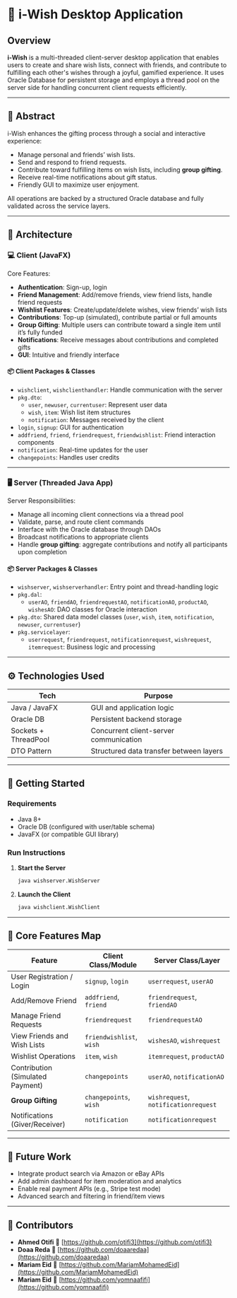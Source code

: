 # 🎁 i-Wish Desktop Application

## Overview

**i-Wish** is a multi-threaded client-server desktop application that enables users to create and share wish lists, connect with friends, and contribute to fulfilling each other's wishes through a joyful, gamified experience. It uses Oracle Database for persistent storage and employs a thread pool on the server side for handling concurrent client requests efficiently.

---

## 🧠 Abstract

i-Wish enhances the gifting process through a social and interactive experience:
- Manage personal and friends’ wish lists.
- Send and respond to friend requests.
- Contribute toward fulfilling items on wish lists, including **group gifting**.
- Receive real-time notifications about gift status.
- Friendly GUI to maximize user enjoyment.

All operations are backed by a structured Oracle database and fully validated across the service layers.

---

## 🧱 Architecture

### 💻 Client (JavaFX)
Core Features:
- **Authentication**: Sign-up, login
- **Friend Management**: Add/remove friends, view friend lists, handle friend requests
- **Wishlist Features**: Create/update/delete wishes, view friends’ wish lists
- **Contributions**: Top-up (simulated), contribute partial or full amounts
- **Group Gifting**: Multiple users can contribute toward a single item until it’s fully funded
- **Notifications**: Receive messages about contributions and completed gifts
- **GUI**: Intuitive and friendly interface

#### 📦 Client Packages & Classes
- `wishclient`, `wishclienthandler`: Handle communication with the server
- `pkg.dto`:
  - `user`, `newuser`, `currentuser`: Represent user data
  - `wish`, `item`: Wish list item structures
  - `notification`: Messages received by the client
- `login`, `signup`: GUI for authentication
- `addfriend`, `friend`, `friendrequest`, `friendwishlist`: Friend interaction components
- `notification`: Real-time updates for the user
- `changepoints`: Handles user credits

---

### 🖥 Server (Threaded Java App)
Server Responsibilities:
- Manage all incoming client connections via a thread pool
- Validate, parse, and route client commands
- Interface with the Oracle database through DAOs
- Broadcast notifications to appropriate clients
- Handle **group gifting**: aggregate contributions and notify all participants upon completion

#### 📦 Server Packages & Classes
- `wishserver`, `wishserverhandler`: Entry point and thread-handling logic
- `pkg.dal`:
  - `userAO`, `friendAO`, `friendrequestAO`, `notificationAO`, `productAO`, `wishesAO`: DAO classes for Oracle interaction
- `pkg.dto`: Shared data model classes (`user`, `wish`, `item`, `notification`, `newuser`, `currentuser`)
- `pkg.servicelayer`:
  - `userrequest`, `friendrequest`, `notificationrequest`, `wishrequest`, `itemrequest`: Business logic and processing

---

## ⚙️ Technologies Used

| Tech                 | Purpose                                  |
|----------------------|------------------------------------------|
| Java / JavaFX        | GUI and application logic                |
| Oracle DB            | Persistent backend storage               |
| Sockets + ThreadPool | Concurrent client-server communication   |
| DTO Pattern          | Structured data transfer between layers  |

---

## 🚀 Getting Started

### Requirements
- Java 8+
- Oracle DB (configured with user/table schema)
- JavaFX (or compatible GUI library)

### Run Instructions

1. **Start the Server**
   ```bash
   java wishserver.WishServer


2. **Launch the Client**

   ```bash
   java wishclient.WishClient
   ```

---

## 🔔 Core Features Map

| Feature                          | Client Class/Module      | Server Class/Layer                   |
| -------------------------------- | ------------------------ | ------------------------------------ |
| User Registration / Login        | `signup`, `login`        | `userrequest`, `userAO`              |
| Add/Remove Friend                | `addfriend`, `friend`    | `friendrequest`, `friendAO`          |
| Manage Friend Requests           | `friendrequest`          | `friendrequestAO`                    |
| View Friends and Wish Lists      | `friendwishlist`, `wish` | `wishesAO`, `wishrequest`            |
| Wishlist Operations              | `item`, `wish`           | `itemrequest`, `productAO`           |
| Contribution (Simulated Payment) | `changepoints`           | `userAO`, `notificationAO`           |
| **Group Gifting**                | `changepoints`, `wish`   | `wishrequest`, `notificationrequest` |
| Notifications (Giver/Receiver)   | `notification`           | `notificationrequest`                |

---

## 🔮 Future Work

* Integrate product search via Amazon or eBay APIs
* Add admin dashboard for item moderation and analytics
* Enable real payment APIs (e.g., Stripe test mode)
* Advanced search and filtering in friend/item views

---

## 👥 Contributors

- **Ahmed Otifi** 🔗 [https://github.com/otifi3](https://github.com/otifi3)  
- **Doaa Reda** 🔗 [https://github.com/doaaredaa](https://github.com/doaaredaa)  
- **Mariam Eid** 🔗 [https://github.com/MariamMohamedEid](https://github.com/MariamMohamedEid)
- **Mariam Eid** 🔗 [https://github.com/yomnaafifi](https://github.com/yomnaafifi)

